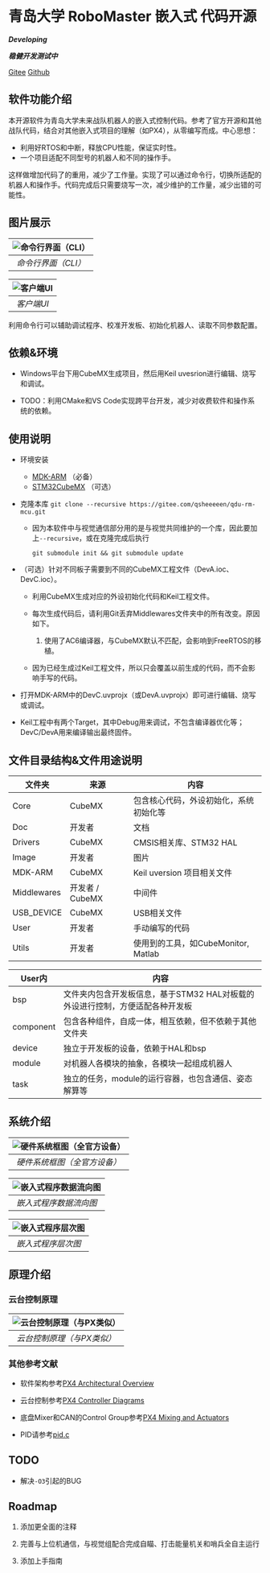 # 青岛大学 RoboMaster 嵌入式 代码开源

***Developing***

***稳健开发测试中***

[Gitee](https://gitee.com/qsheeeeen/qdu-rm-mcu)
[Github](https://github.com/qsheeeeen/qdu-rm-mcu)

## 软件功能介绍

本开源软件为青岛大学未来战队机器人的嵌入式控制代码。参考了官方开源和其他战队代码，结合对其他嵌入式项目的理解（如PX4），从零编写而成。中心思想：

- 利用好RTOS和中断，释放CPU性能，保证实时性。
- 一个项目适配不同型号的机器人和不同的操作手。

这样做增加代码了的重用，减少了工作量。实现了可以通过命令行，切换所适配的机器人和操作手。代码完成后只需要烧写一次，减少维护的工作量，减少出错的可能性。

## 图片展示

| ![命令行界面（CLI）](./Image/命令行界面.png?raw=true "命令行界面（CLI）") |
|:--:|
| *命令行界面（CLI）* |

| ![客户端UI](./Image/客户端UI.png?raw=true "客户端UI") |
|:--:|
| *客户端UI* |

利用命令行可以辅助调试程序、校准开发板、初始化机器人、读取不同参数配置。

## 依赖&环境

- Windows平台下用CubeMX生成项目，然后用Keil uvesrion进行编辑、烧写和调试。

- TODO：利用CMake和VS Code实现跨平台开发，减少对收费软件和操作系统的依赖。

## 使用说明

- 环境安装
  - [MDK-ARM](https://www.keil.com/) （必备）
  - [STM32CubeMX](https://www.st.com/zh/development-tools/stm32cubemx.html) （可选）

- 克隆本库 `git clone --recursive https://gitee.com/qsheeeeen/qdu-rm-mcu.git`

  - 因为本软件中与视觉通信部分用的是与视觉共同维护的一个库，因此要加上`--recursive`，或在克隆完成后执行

    `git submodule init && git submodule update`

- （可选）针对不同板子需要到不同的CubeMX工程文件（DevA.ioc、DevC.ioc）。

  - 利用CubeMX生成对应的外设初始化代码和Keil工程文件。

  - 每次生成代码后，请利用Git丢弃Middlewares文件夹中的所有改变。原因如下。

    1. 使用了AC6编译器，与CubeMX默认不匹配，会影响到FreeRTOS的移植。

  - 因为已经生成过Keil工程文件，所以只会覆盖以前生成的代码，而不会影响手写的代码。

- 打开MDK-ARM中的DevC.uvprojx（或DevA.uvprojx）即可进行编辑、烧写或调试。

- Keil工程中有两个Target，其中Debug用来调试，不包含编译器优化等；DevC/DevA用来编译输出最终固件。

## 文件目录结构&文件用途说明

| 文件夹 | 来源 | 内容 |
| ---- | ---- | ----  |
| Core | CubeMX | 包含核心代码，外设初始化，系统初始化等 |
| Doc | 开发者 | 文档 |
| Drivers | CubeMX | CMSIS相关库、STM32 HAL |
| Image | 开发者 | 图片 |
| MDK-ARM | CubeMX | Keil uversion 项目相关文件 |
| Middlewares | 开发者 / CubeMX | 中间件 |
| USB_DEVICE | CubeMX | USB相关文件 |
| User |  开发者 | 手动编写的代码 |
| Utils |  开发者 | 使用到的工具，如CubeMonitor, Matlab |

| User内 | 内容 |
| ---- | ----  |
| bsp | 文件夹内包含开发板信息，基于STM32 HAL对板载的外设进行控制，方便适配各种开发板 |
| component | 包含各种组件，自成一体，相互依赖，但不依赖于其他文件夹 |
| device | 独立于开发板的设备，依赖于HAL和bsp |
| module | 对机器人各模块的抽象，各模块一起组成机器人 |
| task | 独立的任务，module的运行容器，也包含通信、姿态解算等 |

## 系统介绍

| ![硬件系统框图（全官方设备）](./Image/步兵嵌入式硬件框图.png?raw=true "硬件系统框图（全官方设备）") |
|:--:|
| *硬件系统框图（全官方设备）* |

| ![嵌入式程序数据流向图](./Image/嵌入式程序数据流向图.png?raw=true "嵌入式程序数据流向图") |
|:--:|
| *嵌入式程序数据流向图* |

| ![嵌入式程序层次图](./Image/嵌入式程序层次图.png?raw=true "嵌入式程序层次图") |
|:--:|
| *嵌入式程序层次图* |

## 原理介绍

### 云台控制原理

| ![云台控制原理（与PX类似）](./Image/云台控制原理.png?raw=true "嵌入式程序层次图") |
|:--:|
| *云台控制原理（与PX类似）* |

### 其他参考文献

- 软件架构参考[PX4 Architectural Overview](https://dev.px4.io/master/en/concept/architecture.html)

- 云台控制参考[PX4 Controller Diagrams](https://dev.px4.io/master/en/flight_stack/controller_diagrams.html)

- 底盘Mixer和CAN的Control Group参考[PX4 Mixing and Actuators](https://dev.px4.io/master/en/concept/mixing.html)

- PID请参考[pid.c](User/component/pid.c)

## TODO

- 解决`-O3`引起的BUG

## Roadmap

1. 添加更全面的注释

1. 完善与上位机通信，与视觉组配合完成自瞄、打击能量机关和哨兵全自主运行

1. 添加上手指南
